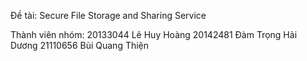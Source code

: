 Đề tài: Secure File Storage and Sharing Service

Thành viên nhóm:
20133044	Lê Huy Hoàng
20142481	Đàm Trọng Hải Dương
21110656	Bùi Quang Thiện

